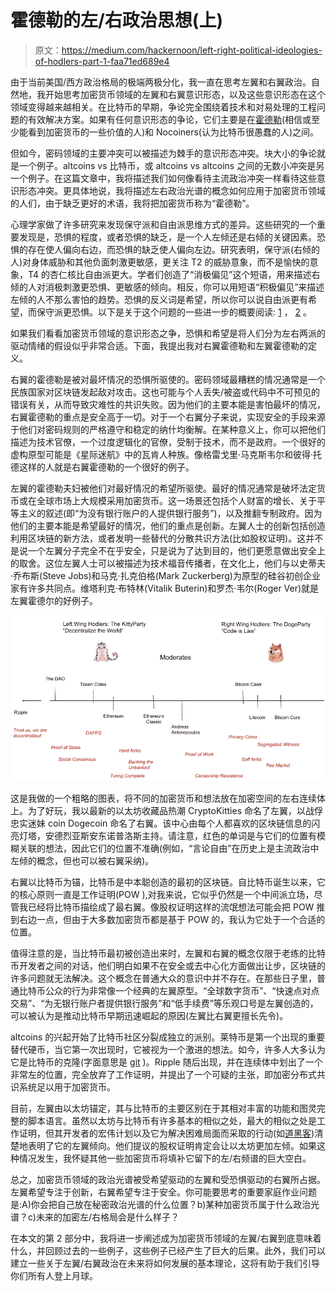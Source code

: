# 霍德勒的左/右政治思想(上)

> 原文：<https://medium.com/hackernoon/left-right-political-ideologies-of-hodlers-part-1-faa71ed689e4>

由于当前美国/西方政治格局的极端两极分化，我一直在思考左翼和右翼政治。自然地，我开始思考加密货币领域的左翼和右翼意识形态，以及这些意识形态在这个领域变得越来越相关。在比特币的早期，争论完全围绕着技术和对易处理的工程问题的有效解决方案。如果有任何意识形态的争论，它们主要是在[霍德勒](https://en.wikipedia.org/wiki/HODL)(相信或至少能看到加密货币的一些价值的人)和 Nocoiners(认为比特币很愚蠢的人)之间。

但如今，密码领域的主要冲突可以被描述为棘手的意识形态冲突。块大小的争论就是一个例子。altcoins vs 比特币，或 altcoins vs altcoins 之间的无数小冲突是另一个例子。在这篇文章中，我将描述我们如何像看待主流政治冲突一样看待这些意识形态冲突。更具体地说，我将描述左右政治光谱的概念如何应用于加密货币领域的人们，由于缺乏更好的术语，我将把加密货币称为“霍德勒”。

心理学家做了许多研究来发现保守派和自由派思维方式的差异。这些研究的一个重要发现是，恐惧的程度，或者恐惧的缺乏，是一个人左倾还是右倾的关键因素。恐惧的存在使人偏向右边，而恐惧的缺乏使人偏向左边。研究表明，保守派(右倾的人)对身体威胁和其他负面刺激更敏感，更关注 T2 的威胁意象，而不是愉快的意象，T4 的杏仁核比自由派更大。学者们创造了“消极偏见”这个短语，用来描述右倾的人对消极刺激更恐惧、更敏感的倾向。相反，你可以用短语“积极偏见”来描述左倾的人不那么害怕的趋势。恐惧的反义词是希望，所以你可以说自由派更有希望，而保守派更恐惧。以下是关于这个问题的一些进一步的概要阅读: [1](https://www.washingtonpost.com/news/inspired-life/wp/2017/11/22/at-yale-we-conducted-an-experiment-to-turn-conservatives-into-liberals-the-results-say-a-lot-about-our-political-divisions/?utm_term=.d86d65e1ae6d) ， [2](https://www.psychologytoday.com/blog/mind-in-the-machine/201612/fear-and-anxiety-drive-conservatives-political-attitudes) 。

如果我们看看加密货币领域的意识形态之争，恐惧和希望是将人们分为左右两派的驱动情绪的假设似乎非常合适。下面，我提出我对右翼霍德勒和左翼霍德勒的定义。

右翼的霍德勒是被对最坏情况的恐惧所驱使的。密码领域最糟糕的情况通常是一个民族国家对区块链发起敌对攻击。这也可能与个人丢失/被盗或代码中不可预见的错误有关，从而导致灾难性的共识失败。因为他们的主要本能是害怕最坏的情况，右翼霍德勒的重点是安全高于一切。对于一个右翼分子来说，实现安全的手段来源于他们对密码规则的严格遵守和稳定的纳什均衡解。在某种意义上，你可以把他们描述为技术官僚，一个过度逻辑化的官僚，受制于技术，而不是政府。一个很好的虚构原型可能是《星际迷航》中的瓦肯人种族。像格雷戈里·马克斯韦尔和彼得·托德这样的人就是右翼霍德勒的一个很好的例子。

左翼的霍德勒夫妇被他们对最好情况的希望所驱使。最好的情况通常是破坏法定货币或在全球市场上大规模采用加密货币。这一场景还包括个人财富的增长、关于平等主义的叙述(即“为没有银行账户的人提供银行服务”)，以及推翻专制政府。因为他们的主要本能是希望最好的情况，他们的重点是创新。左翼人士的创新包括创造利用区块链的新方法，或者发明一些替代的分散共识方法(比如股权证明)。这并不是说一个左翼分子完全不在乎安全，只是说为了达到目的，他们更愿意做出安全上的取舍。这位左翼人士可以被描述为技术福音传播者，在文化上，他们与以史蒂夫·乔布斯(Steve Jobs)和马克·扎克伯格(Mark Zuckerberg)为原型的硅谷初创企业家有许多共同点。维塔利克·布特林(Vitalik Buterin)和罗杰·韦尔(Roger Ver)就是左翼霍德尔的好例子。

![](img/73f9289f3d9aae8b0ed51df2fcdd8c11.png)

这是我做的一个粗略的图表，将不同的加密货币和想法放在加密空间的左右连续体上。为了好玩，我以最新的以太坊收藏品热潮 CryptoKitties 命名了左翼，以战俘忠实迷妹 coin Dogecoin 命名了右翼。该中心由每个人都喜欢的区块链信息的闪亮灯塔，安德烈亚斯安东诺普洛斯主持。请注意，红色的单词是与它们的位置有模糊关联的想法，因此它们的位置不准确(例如，“言论自由”在历史上是主流政治中左倾的概念，但也可以被右翼采纳)。

右翼以比特币为锚，比特币是中本聪创造的最初的区块链。自比特币诞生以来，它的核心原则一直是工作证明(POW ),对我来说，它似乎仍然是一个中间派立场，尽管我已经将比特币描绘成了最右翼。像股权证明这样的流氓想法可能会把 POW 推到右边一点，但由于大多数加密货币都是基于 POW 的，我认为它处于一个合适的位置。

值得注意的是，当比特币最初被创造出来时，左翼和右翼的概念仅限于老练的比特币开发者之间的对话，他们明白如果不在安全或去中心化方面做出让步，区块链的许多问题就无法解决。这个概念在普通大众的意识中并不存在。在那些日子里，普通比特币公众的行为非常像一个经典的左翼原型。“全球数字货币”、“快速点对点交易”、“为无银行账户者提供银行服务”和“低手续费”等乐观口号是左翼创造的，可以被认为是推动比特币早期迅速崛起的原因(左翼比右翼更擅长先令)。

altcoins 的兴起开始了比特币社区分裂成独立的派别。莱特币是第一个出现的重要替代硬币，当它第一次出现时，它被视为一个激进的想法。如今，许多人大多认为它是比特币的克隆(字面意思是 [git](https://git-scm.com/docs/git-clone) )。Ripple 随后出现，并在连续体中划出了一个非常左的位置，完全放弃了工作证明，并提出了一个可疑的主张，即加密分布式共识系统足以用于加密货币。

目前，左翼由以太坊锚定，其与比特币的主要区别在于其相对丰富的功能和图灵完整的脚本语言。虽然以太坊与比特币有许多基本的相似之处，最大的相似之处是工作证明，但其开发者的宏伟计划以及它为解决困难局面而采取的行动(如[道黑客](https://www.coindesk.com/ethereum-executes-blockchain-hard-fork-return-dao-investor-funds/))清楚地表明了它的左翼倾向。他们提议的股权证明肯定会让以太坊更加左倾。如果这种情况发生，我怀疑其他一些加密货币将填补它留下的左/右频谱的巨大空白。

总之，加密货币领域的政治光谱被受希望驱动的左翼和受恐惧驱动的右翼所占据。左翼希望专注于创新，右翼希望专注于安全。你可能要思考的重要家庭作业问题是:A)你会把自己放在秘密政治光谱的什么位置？b)某种加密货币属于什么政治光谱？c)未来的加密左/右格局会是什么样子？

在本文的第 2 部分中，我将进一步阐述成为加密货币领域的左翼/右翼到底意味着什么，并回顾过去的一些例子，这些例子已经产生了巨大的后果。此外，我们可以建立一些关于左翼/右翼政治在未来将如何发展的基本理论，这将有助于我们引导你们所有人登上月球。